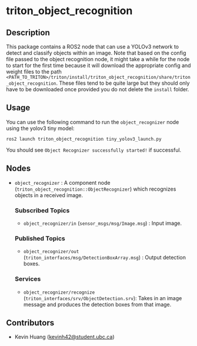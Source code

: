 # triton_object_recognition
## Description

This package contains a ROS2 node that can use a YOLOv3 network to detect and classify objects within an image. Note that based on the config file passed to the object recognition node, it might take a while for the node to start for the first time because it will download the appropriate config and weight files to the path `<PATH_TO_TRITON>/triton/install/triton_object_recognition/share/triton_object_recognition`. These files tend to be quite large but they should only have to be downloaded once provided you do not delete the `install` folder.

## Usage

You can use the following command to run the `object_recognizer` node using the yolov3 tiny model:

    ros2 launch triton_object_recognition tiny_yolov3_launch.py

You should see `Object Recognizer successfully started!` if successful.

## Nodes

- `object_recognizer` : A component node (`triton_object_recognition::ObjectRecognizer`) which recognizes objects in a received image.

    ### Subscribed Topics
    - `object_recognizer/in` (`sensor_msgs/msg/Image.msg`) : Input image.
    
    ### Published Topics
    - `object_recognizer/out` (`triton_interfaces/msg/DetectionBoxArray.msg`) : Output detection boxes.
    
    ### Services
    - `object_recognizer/recognize` (`triton_interfaces/srv/ObjectDetection.srv`): Takes in an image message and produces the detection boxes from that image.

## Contributors

- Kevin Huang (kevinh42@student.ubc.ca)
